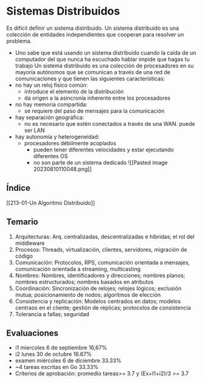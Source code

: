 # Sistemas Distribuidos
Es difícil definir un sistema distribuido. Un sistema distribuido es una colección de entidades independientes que cooperan para resolver un problema.
* Uno sabe que está usando un sistema distribuido cuando la caída de un computador del que nunca ha escuchado hablar impide que hagas tu trabajo
Un sistema distribuido es una colección de procesadores en su mayoría autónomos que se comunican a través de una red de comunicaciones y que tienen las siguientes características:
* no hay un reloj físico común: 
	* introduce el elemento de la distribución
	* da origen a la asincronía inherente entre los procesadores 
* no hay memoria compartida:
	* se requiere del paso de mensajes para la comunicación
* hay separación geográfica:
	* no es necesario que estén conectados a través de una WAN. puede ser LAN
* hay autonomía y heterogeneidad:
	* procesadores débilmente acoplados
		* pueden tener diferentes velocidades y estar ejecutando diferentes OS
		* no son parte de un sistema dedicado
![[Pasted image 20230810110048.png]]

## Índice
[[213-01-Un Algoritmo Distribuido]]

## Temario
1. Arquitecturas: Arq. centralizadas, descentralizadas e híbridas; el rol del middleware
2. Procesos: Threads, virtualización, clientes, servidores, migración de código
3. Comunicación: Protocolos, RPS, comunicación orientada a mensajes, comunicación orientada a streaming, multicasting
5. Nombres: Nombres, identificadores y direcciones; nombres planos; nombres estructurados; nombres basados en atributos
6. Coordinación: Sincronización de relojes; relojes lógicos; exclusión mutua; posicionamiento de nodos; algoritmos de elección
7. Consistencia y replicación: Modelos centrados en datos; modelos centraos en el cliente; gestión de réplicas; protocolos de consistencia 
8. Tolerancia a fallas; seguridad

## Evaluaciones
* i1 miercoles 6 de septiembre 16,67%
* i2 lunes 30 de octubre 16.67%
* examen miércoles 6 de diciembre 33.33%
* ~4 tareas escritas en Go 33.33%
* Criterios de aprobación: promedio tareas>= 3.7 y (Ex+I1+i2)/3 >= 3.7